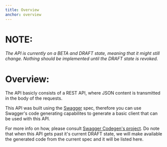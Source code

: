 ```yaml
---
title: Overview
anchor: overview
---
```


# NOTE:

*The API is currently on a BETA and *DRAFT* state, meaning that it might still change. Nothing should be implemented until the *DRAFT* state is revoked.*

# Overview:

The API basicly consists of a REST API, where JSON content is transmitted in the body of the requests.

This API was built using the [Swagger](http://swagger.io/) spec, therefore you can use Swagger's code generating capabilites to generate a basic client that can be used with this API.

For more info on how, please consult [Swagger Codegen's project](https://github.com/swagger-api/swagger-codegen). Do note that when this API gets past it's current DRAFT state, we will make available the generated code from the current spec and it will be listed here.



